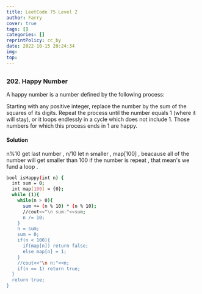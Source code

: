 ```yaml
---
title: LeetCode 75 Level 2
author: Farry
cover: true
tags: []
categories: []
reprintPolicy: cc_by
date: 2022-10-15 20:24:34
img:
top:
---
```

## 


### 202. Happy Number
A happy number is a number defined by the following process:

Starting with any positive integer, replace the number by the sum of the squares of its digits.
Repeat the process until the number equals 1 (where it will stay), or it loops endlessly in a cycle which does not include 1.
Those numbers for which this process ends in 1 are happy.

#### Solution
n%10 get last number , n/10 let n smaller , map[100] , beacause all of the number will get smaller than 100 if the number is repeat , that mean's we fund a loop .
``` bash
bool isHappy(int n) {
  int sum = 0;
  int map[100] = {0};
  while (1){
    while(n > 0){
      sum += (n % 10) * (n % 10);
      //cout<<"\n sum:"<<sum;
      n /= 10;
    }
    n = sum;
    sum = 0;
    if(n < 100){
      if(map[n]) return false;
      else map[n] = 1;
    }
    //cout<<"\n n:"<<n;
    if(n == 1) return true;
  }
  return true;
}
```

### 


#### 

### 


#### 

### 


#### 

### 


#### 

### 


#### 
